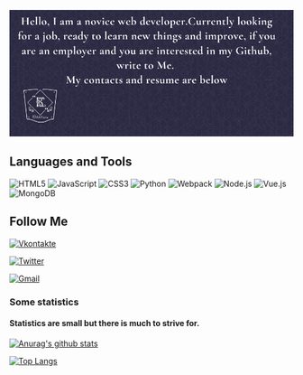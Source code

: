 ![Header](https://github.com/KonstantinOkhlynin/KonstantinOkhlynin/blob/main/assets/Logo.gif)

## Languages and Tools
<!-- ![HTML5](https://img.shields.io/badge/-HTML5-f08011?style=for-the-badge&logo=HTML5)
![JavaScript](https://img.shields.io/badge/-JavaScript-242526?style=for-the-badge&logo=JavaScript)
![CSS3](https://img.shields.io/badge/-CSS3-155bab?style=for-the-badge&logo=CSS3)
![Python](https://img.shields.io/badge/-Python-f7d52a?style=for-the-badge&logo=Python)
![Webpack](https://img.shields.io/badge/-Webpack-303a42?style=for-the-badge&logo=Webpack)
![Node.js](https://img.shields.io/badge/-Node.js-2a2e2a?style=for-the-badge&logo=Node.js)
![Vue.js](https://img.shields.io/badge/-Vue.js-2a9c56?style=for-the-badge&logo=Vue.js)
![MongoDB](https://img.shields.io/badge/-MongoDB-4fde16?style=for-the-badge&logo=MongoDB) -->
![HTML5](https://img.shields.io/badge/-HTML5-2D2D44?style=for-the-badge&logo=HTML5)
![JavaScript](https://img.shields.io/badge/-JavaScript-2D2D44?style=for-the-badge&logo=JavaScript)
![CSS3](https://img.shields.io/badge/-CSS3-2D2D44?style=for-the-badge&logo=CSS3)
![Python](https://img.shields.io/badge/-Python-2D2D44?style=for-the-badge&logo=Python)
![Webpack](https://img.shields.io/badge/-Webpack-2D2D44?style=for-the-badge&logo=Webpack)
![Node.js](https://img.shields.io/badge/-Node.js-2D2D44?style=for-the-badge&logo=Node.js)
![Vue.js](https://img.shields.io/badge/-Vue.js-2D2D44?style=for-the-badge&logo=Vue.js)
![MongoDB](https://img.shields.io/badge/-MongoDB-2D2D44?style=for-the-badge&logo=MongoDB)
## Follow Me
[![Vkontakte](https://img.shields.io/badge/-Vkontakte-0d3175?style=for-the-badge&logo=VK)](https://vk.com/kostyaok)

[![Twitter](https://img.shields.io/badge/-Twitter-0b4f87?style=for-the-badge&logo=Twitter)](https://twitter.com/Konstantin_Okhl)

<a href="mailto:Kostya.Okhlynin@gmail.com">![Gmail](https://img.shields.io/badge/-Kostya.Okhlynin@gmail.com-941507?style=for-the-badge&logo=Gmail)</a>

### Some statistics
#### Statistics are small but there is much to strive for.
[![Anurag's github stats](https://github-readme-stats.vercel.app/api?username=KonstantinOkhlynin&show_icons=true&theme=dark&bg_color=2D2D44&text_color=ffffff)](https://github.com/anuraghazra/github-readme-stats)

[![Top Langs](https://github-readme-stats.vercel.app/api/top-langs/?username=KonstantinOkhlynin&layout=compact&theme=dark&bg_color=2D2D44&text_color=ffffff)](https://github.com/anuraghazra/github-readme-stats)
